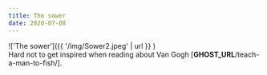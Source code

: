 ```yaml
---
title: The sower
date: 2020-07-08
---
```


!['The sower']({{ '/img/Sower2.jpeg' | url }} )
<br>
Hard not to get inspired when reading about Van Gogh
[__GHOST_URL__/teach-a-man-to-fish/].